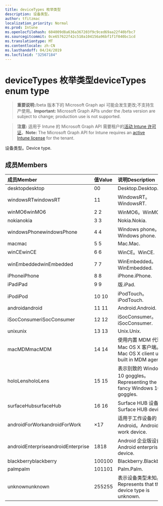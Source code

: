 ```yaml
---
title: deviceTypes 枚举类型
description: 设备类型。
author: tfitzmac
localization_priority: Normal
ms.prod: Intune
ms.openlocfilehash: 604009d8a636a367203f9c9ced69aa22f40bfbc7
ms.sourcegitcommit: 0ce657622f42c510a104156a96bf1f1f040bc1cd
ms.translationtype: MT
ms.contentlocale: zh-CN
ms.lasthandoff: 04/24/2019
ms.locfileid: "32567184"
---
```

# <a name="devicetypes-enum-type"></a><span data-ttu-id="00263-103">deviceTypes 枚举类型</span><span class="sxs-lookup"><span data-stu-id="00263-103">deviceTypes enum type</span></span>

> <span data-ttu-id="00263-104">**重要说明:**/beta 版本下的 Microsoft Graph api 可能会发生更改;不支持生产使用。</span><span class="sxs-lookup"><span data-stu-id="00263-104">**Important:** Microsoft Graph APIs under the /beta version are subject to change; production use is not supported.</span></span>

> <span data-ttu-id="00263-105">**注意:** 适用于 Intune 的 Microsoft Graph API 需要租户的[活动 Intune 许可证](https://go.microsoft.com/fwlink/?linkid=839381)。</span><span class="sxs-lookup"><span data-stu-id="00263-105">**Note:** The Microsoft Graph API for Intune requires an [active Intune license](https://go.microsoft.com/fwlink/?linkid=839381) for the tenant.</span></span>

<span data-ttu-id="00263-106">设备类型。</span><span class="sxs-lookup"><span data-stu-id="00263-106">Device type.</span></span>

## <a name="members"></a><span data-ttu-id="00263-107">成员</span><span class="sxs-lookup"><span data-stu-id="00263-107">Members</span></span>
|<span data-ttu-id="00263-108">成员</span><span class="sxs-lookup"><span data-stu-id="00263-108">Member</span></span>|<span data-ttu-id="00263-109">值</span><span class="sxs-lookup"><span data-stu-id="00263-109">Value</span></span>|<span data-ttu-id="00263-110">说明</span><span class="sxs-lookup"><span data-stu-id="00263-110">Description</span></span>|
|:---|:---|:---|
|<span data-ttu-id="00263-111">desktop</span><span class="sxs-lookup"><span data-stu-id="00263-111">desktop</span></span>|<span data-ttu-id="00263-112">0</span><span class="sxs-lookup"><span data-stu-id="00263-112">0</span></span>|<span data-ttu-id="00263-113">Desktop.</span><span class="sxs-lookup"><span data-stu-id="00263-113">Desktop.</span></span>|
|<span data-ttu-id="00263-114">windowsRT</span><span class="sxs-lookup"><span data-stu-id="00263-114">windowsRT</span></span>|<span data-ttu-id="00263-115">1</span><span class="sxs-lookup"><span data-stu-id="00263-115">1</span></span>|<span data-ttu-id="00263-116">WindowsRT。</span><span class="sxs-lookup"><span data-stu-id="00263-116">WindowsRT.</span></span>|
|<span data-ttu-id="00263-117">winMO6</span><span class="sxs-lookup"><span data-stu-id="00263-117">winMO6</span></span>|<span data-ttu-id="00263-118">2 </span><span class="sxs-lookup"><span data-stu-id="00263-118">2</span></span>|<span data-ttu-id="00263-119">WinMO6。</span><span class="sxs-lookup"><span data-stu-id="00263-119">WinMO6.</span></span>|
|<span data-ttu-id="00263-120">nokia</span><span class="sxs-lookup"><span data-stu-id="00263-120">nokia</span></span>|<span data-ttu-id="00263-121">3 </span><span class="sxs-lookup"><span data-stu-id="00263-121">3</span></span>|<span data-ttu-id="00263-122">Nokia.</span><span class="sxs-lookup"><span data-stu-id="00263-122">Nokia.</span></span>|
|<span data-ttu-id="00263-123">windowsPhone</span><span class="sxs-lookup"><span data-stu-id="00263-123">windowsPhone</span></span>|<span data-ttu-id="00263-124">4 </span><span class="sxs-lookup"><span data-stu-id="00263-124">4</span></span>|<span data-ttu-id="00263-125">Windows phone。</span><span class="sxs-lookup"><span data-stu-id="00263-125">Windows phone.</span></span>|
|<span data-ttu-id="00263-126">mac</span><span class="sxs-lookup"><span data-stu-id="00263-126">mac</span></span>|<span data-ttu-id="00263-127">5 </span><span class="sxs-lookup"><span data-stu-id="00263-127">5</span></span>|<span data-ttu-id="00263-128">Mac.</span><span class="sxs-lookup"><span data-stu-id="00263-128">Mac.</span></span>|
|<span data-ttu-id="00263-129">winCE</span><span class="sxs-lookup"><span data-stu-id="00263-129">winCE</span></span>|<span data-ttu-id="00263-130">6 </span><span class="sxs-lookup"><span data-stu-id="00263-130">6</span></span>|<span data-ttu-id="00263-131">WinCE。</span><span class="sxs-lookup"><span data-stu-id="00263-131">WinCE.</span></span>|
|<span data-ttu-id="00263-132">winEmbedded</span><span class="sxs-lookup"><span data-stu-id="00263-132">winEmbedded</span></span>|<span data-ttu-id="00263-133">7 </span><span class="sxs-lookup"><span data-stu-id="00263-133">7</span></span>|<span data-ttu-id="00263-134">WinEmbedded。</span><span class="sxs-lookup"><span data-stu-id="00263-134">WinEmbedded.</span></span>|
|<span data-ttu-id="00263-135">iPhone</span><span class="sxs-lookup"><span data-stu-id="00263-135">iPhone</span></span>|<span data-ttu-id="00263-136">8 </span><span class="sxs-lookup"><span data-stu-id="00263-136">8</span></span>|<span data-ttu-id="00263-137">iPhone.</span><span class="sxs-lookup"><span data-stu-id="00263-137">iPhone.</span></span>|
|<span data-ttu-id="00263-138">iPad</span><span class="sxs-lookup"><span data-stu-id="00263-138">iPad</span></span>|<span data-ttu-id="00263-139">9 </span><span class="sxs-lookup"><span data-stu-id="00263-139">9</span></span>|<span data-ttu-id="00263-140">版.</span><span class="sxs-lookup"><span data-stu-id="00263-140">iPad.</span></span>|
|<span data-ttu-id="00263-141">iPod</span><span class="sxs-lookup"><span data-stu-id="00263-141">iPod</span></span>|<span data-ttu-id="00263-142">10 </span><span class="sxs-lookup"><span data-stu-id="00263-142">10</span></span>|<span data-ttu-id="00263-143">iPodTouch。</span><span class="sxs-lookup"><span data-stu-id="00263-143">iPodTouch.</span></span>|
|<span data-ttu-id="00263-144">android</span><span class="sxs-lookup"><span data-stu-id="00263-144">android</span></span>|<span data-ttu-id="00263-145">11 </span><span class="sxs-lookup"><span data-stu-id="00263-145">11</span></span>|<span data-ttu-id="00263-146">Android.</span><span class="sxs-lookup"><span data-stu-id="00263-146">Android.</span></span>|
|<span data-ttu-id="00263-147">iSocConsumer</span><span class="sxs-lookup"><span data-stu-id="00263-147">iSocConsumer</span></span>|<span data-ttu-id="00263-148">12 </span><span class="sxs-lookup"><span data-stu-id="00263-148">12</span></span>|<span data-ttu-id="00263-149">iSocConsumer。</span><span class="sxs-lookup"><span data-stu-id="00263-149">iSocConsumer.</span></span>|
|<span data-ttu-id="00263-150">unix</span><span class="sxs-lookup"><span data-stu-id="00263-150">unix</span></span>|<span data-ttu-id="00263-151">13 </span><span class="sxs-lookup"><span data-stu-id="00263-151">13</span></span>|<span data-ttu-id="00263-152">Unix.</span><span class="sxs-lookup"><span data-stu-id="00263-152">Unix.</span></span>|
|<span data-ttu-id="00263-153">macMDM</span><span class="sxs-lookup"><span data-stu-id="00263-153">macMDM</span></span>|<span data-ttu-id="00263-154">14 </span><span class="sxs-lookup"><span data-stu-id="00263-154">14</span></span>|<span data-ttu-id="00263-155">使用内置 MDM 代理的 Mac OS X 客户端。</span><span class="sxs-lookup"><span data-stu-id="00263-155">Mac OS X client using built in MDM agent.</span></span>|
|<span data-ttu-id="00263-156">holoLens</span><span class="sxs-lookup"><span data-stu-id="00263-156">holoLens</span></span>|<span data-ttu-id="00263-157">15 </span><span class="sxs-lookup"><span data-stu-id="00263-157">15</span></span>|<span data-ttu-id="00263-158">表示别致的 Windows 10 goggles。</span><span class="sxs-lookup"><span data-stu-id="00263-158">Representing the fancy Windows 10 goggles.</span></span>|
|<span data-ttu-id="00263-159">surfaceHub</span><span class="sxs-lookup"><span data-stu-id="00263-159">surfaceHub</span></span>|<span data-ttu-id="00263-160">16 </span><span class="sxs-lookup"><span data-stu-id="00263-160">16</span></span>|<span data-ttu-id="00263-161">Surface HUB 设备。</span><span class="sxs-lookup"><span data-stu-id="00263-161">Surface HUB device.</span></span>|
|<span data-ttu-id="00263-162">androidForWork</span><span class="sxs-lookup"><span data-stu-id="00263-162">androidForWork</span></span>|<span data-ttu-id="00263-163">×</span><span class="sxs-lookup"><span data-stu-id="00263-163">17</span></span>|<span data-ttu-id="00263-164">适用于工作设备的 Android。</span><span class="sxs-lookup"><span data-stu-id="00263-164">Android for work device.</span></span>|
|<span data-ttu-id="00263-165">androidEnterprise</span><span class="sxs-lookup"><span data-stu-id="00263-165">androidEnterprise</span></span>|<span data-ttu-id="00263-166">18</span><span class="sxs-lookup"><span data-stu-id="00263-166">18</span></span>|<span data-ttu-id="00263-167">Android 企业版设备。</span><span class="sxs-lookup"><span data-stu-id="00263-167">Android enterprise device.</span></span>|
|<span data-ttu-id="00263-168">blackberry</span><span class="sxs-lookup"><span data-stu-id="00263-168">blackberry</span></span>|<span data-ttu-id="00263-169">100</span><span class="sxs-lookup"><span data-stu-id="00263-169">100</span></span>|<span data-ttu-id="00263-170">Blackberry.</span><span class="sxs-lookup"><span data-stu-id="00263-170">Blackberry.</span></span>|
|<span data-ttu-id="00263-171">palm</span><span class="sxs-lookup"><span data-stu-id="00263-171">palm</span></span>|<span data-ttu-id="00263-172">101</span><span class="sxs-lookup"><span data-stu-id="00263-172">101</span></span>|<span data-ttu-id="00263-173">Palm.</span><span class="sxs-lookup"><span data-stu-id="00263-173">Palm.</span></span>|
|<span data-ttu-id="00263-174">unknown</span><span class="sxs-lookup"><span data-stu-id="00263-174">unknown</span></span>|<span data-ttu-id="00263-175">255</span><span class="sxs-lookup"><span data-stu-id="00263-175">255</span></span>|<span data-ttu-id="00263-176">表示设备类型未知。</span><span class="sxs-lookup"><span data-stu-id="00263-176">Represents that the device type is unknown.</span></span>|





